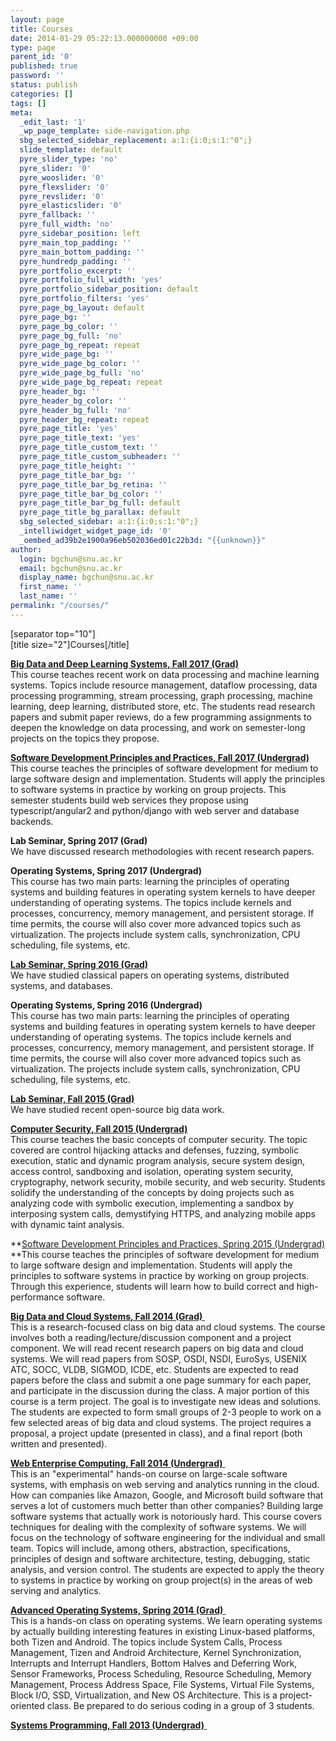 ```yaml
---
layout: page
title: Courses
date: 2014-01-29 05:22:13.000000000 +09:00
type: page
parent_id: '0'
published: true
password: ''
status: publish
categories: []
tags: []
meta:
  _edit_last: '1'
  _wp_page_template: side-navigation.php
  sbg_selected_sidebar_replacement: a:1:{i:0;s:1:"0";}
  slide_template: default
  pyre_slider_type: 'no'
  pyre_slider: '0'
  pyre_wooslider: '0'
  pyre_flexslider: '0'
  pyre_revslider: '0'
  pyre_elasticslider: '0'
  pyre_fallback: ''
  pyre_full_width: 'no'
  pyre_sidebar_position: left
  pyre_main_top_padding: ''
  pyre_main_bottom_padding: ''
  pyre_hundredp_padding: ''
  pyre_portfolio_excerpt: ''
  pyre_portfolio_full_width: 'yes'
  pyre_portfolio_sidebar_position: default
  pyre_portfolio_filters: 'yes'
  pyre_page_bg_layout: default
  pyre_page_bg: ''
  pyre_page_bg_color: ''
  pyre_page_bg_full: 'no'
  pyre_page_bg_repeat: repeat
  pyre_wide_page_bg: ''
  pyre_wide_page_bg_color: ''
  pyre_wide_page_bg_full: 'no'
  pyre_wide_page_bg_repeat: repeat
  pyre_header_bg: ''
  pyre_header_bg_color: ''
  pyre_header_bg_full: 'no'
  pyre_header_bg_repeat: repeat
  pyre_page_title: 'yes'
  pyre_page_title_text: 'yes'
  pyre_page_title_custom_text: ''
  pyre_page_title_custom_subheader: ''
  pyre_page_title_height: ''
  pyre_page_title_bar_bg: ''
  pyre_page_title_bar_bg_retina: ''
  pyre_page_title_bar_bg_color: ''
  pyre_page_title_bar_bg_full: default
  pyre_page_title_bg_parallax: default
  sbg_selected_sidebar: a:1:{i:0;s:1:"0";}
  _intelliwidget_widget_page_id: '0'
  _oembed_ad39b2e1900a96eb502036ed01c22b3d: "{{unknown}}"
author:
  login: bgchun@snu.ac.kr
  email: bgchun@snu.ac.kr
  display_name: bgchun@snu.ac.kr
  first_name: ''
  last_name: ''
permalink: "/courses/"
---
```

[separator top="10"]  
[title size="2"]Courses[/title]

**[Big Data and Deep Learning Systems, Fall 2017 (Grad)](https://github.com/swsnu/bd2017)**  
This course teaches recent work on data processing and machine learning systems. Topics include resource management, dataflow processing, data processing programming, stream processing, graph processing, machine learning, deep learning, distributed store, etc. The students read research papers and submit paper reviews, do a few programming assignments to deepen the knowledge on data processing, and work on semester-long projects on the topics they propose.

**[Software Development Principles and Practices, Fall 2017 (Undergrad)](https://github.com/swsnu/swppfall2017 "Software Development Principles and Practices")**  
This course teaches the principles of software development for medium to large software design and implementation. Students will apply the principles to software systems in practice by working on group projects. This semester students build web services they propose using typescript/angular2 and python/django with web server and database backends.

**Lab Seminar, Spring 2017 (Grad)**  
We have discussed research methodologies with recent research papers.

**Operating Systems, Spring 2017 (Undergrad)**  
This course has two main parts: learning the principles of operating systems and building features in operating system kernels to have deeper understanding of operating systems. The topics include kernels and processes, concurrency, memory management, and persistent storage. If time permits, the course will also cover more advanced topics such as virtualization. The projects include system calls, synchronization, CPU scheduling, file systems, etc.

**[Lab Seminar, Spring 2016 (Grad)](https://sites.google.com/site/snulabspr2016/)**  
We have studied classical papers on operating systems, distributed systems, and databases.

**Operating Systems, Spring 2016 (Undergrad)**  
This course has two main parts: learning the principles of operating systems and building features in operating system kernels to have deeper understanding of operating systems. The topics include kernels and processes, concurrency, memory management, and persistent storage. If time permits, the course will also cover more advanced topics such as virtualization. The projects include system calls, synchronization, CPU scheduling, file systems, etc.

**[Lab Seminar, Fall 2015 (Grad)](https://sites.google.com/site/snucmsspr2015/)**  
We have studied recent open-source big data work.

[**Computer Security, Fall 2015 (Undergrad)**  
](https://sites.google.com/site/snusecfall2015/)This course teaches the basic concepts of computer security. The topic covered are control hijacking attacks and defenses, fuzzing, symbolic execution, static and dynamic program analysis, secure system design, access control, sandboxing and isolation, operating system security, cryptography, network security, mobile security, and web security. Students solidify the understanding of the concepts by doing projects such as analyzing code with symbolic execution, implementing a sandbox by interposing system calls, demystifying HTTPS, and analyzing mobile apps with dynamic taint analysis.

**[Software Development Principles and Practices, Spring 2015 (Undergrad)  
](https://sites.google.com/site/snuswppspr2015/ "Software Development Principles and Practices")**This course teaches the principles of software development for medium to large software design and implementation. Students will apply the principles to software systems in practice by working on group projects. Through this experience, students will learn how to build correct and high-performance software.

[**Big Data and Cloud Systems, Fall 2014 (Grad)** ](https://sites.google.com/site/snubdcsfall2014/)  
This is a research-focused class on big data and cloud systems. The course involves both a reading/lecture/discussion component and a project component. We will read recent research papers on big data and cloud systems. We will read papers from SOSP, OSDI, NSDI, EuroSys, USENIX ATC, SOCC, VLDB, SIGMOD, ICDE, etc. Students are expected to read papers before the class and submit a one page summary for each paper, and participate in the discussion during the class. A major portion of this course is a term project. The goal is to investigate new ideas and solutions. The students are expected to form small groups of 2-3 people to work on a few selected areas of big data and cloud systems. The project requires a proposal, a project update (presented in class), and a final report (both written and presented).

[**Web Enterprise Computing, Fall 2014 (Undergrad)** ](https://sites.google.com/site/snuwecfall2014/)  
This is an "experimental" hands-on course on large-scale software systems, with emphasis on web serving and analytics running in the cloud. How can companies like Amazon, Google, and Microsoft build software that serves a lot of customers much better than other companies? Building large software systems that actually work is notoriously hard. This course covers techniques for dealing with the complexity of software systems. We will focus on the technology of software engineering for the individual and small team. Topics will include, among others, abstraction, specifications, principles of design and software architecture, testing, debugging, static analysis, and version control. The students are expected to apply the theory to systems in practice by working on group project(s) in the areas of web serving and analytics.

[**Advanced Operating Systems, Spring 2014 (Grad)** ](http://spl.snu.ac.kr/courses/advanced-operating-systems/)  
This is a hands-on class on operating systems. We learn operating systems by actually building interesting features in existing Linux-based platforms, both Tizen and Android. The topics include System Calls, Process Management, Tizen and Android Architecture, Kernel Synchronization, Interrupts and Interrupt Handlers, Bottom Halves and Deferring Work, Sensor Frameworks, Process Scheduling, Resource Scheduling, Memory Management, Process Address Space, File Systems, Virtual File Systems, Block I/O, SSD, Virtualization, and New OS Architecture. This is a project-oriented class. Be prepared to do serious coding in a group of 3 students.

[**Systems Programming, Fall 2013 (Undergrad)** ](#)